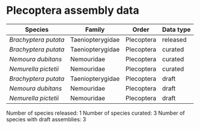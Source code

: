 # Plecoptera assembly data

| Species | Family | Order | Data type |
| -- | --- | --- | --- |
| *Brachyptera putata* | Taeniopterygidae | Plecoptera | released |
| *Brachyptera putata* | Taeniopterygidae | Plecoptera | curated |
| *Nemoura dubitans* | Nemouridae | Plecoptera | curated |
| *Nemurella pictetii* | Nemouridae | Plecoptera | curated |
| *Brachyptera putata* | Taeniopterygidae | Plecoptera | draft |
| *Nemoura dubitans* | Nemouridae | Plecoptera | draft |
| *Nemurella pictetii* | Nemouridae | Plecoptera | draft |

Number of species released: 1
Number of species curated: 3
Number of species with draft assemblies: 3

